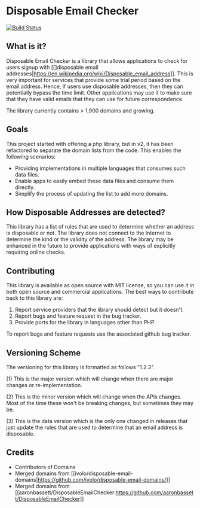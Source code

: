 # Disposable Email Checker

[![Build Status](https://travis-ci.org/vboctor/disposable_email_checker.png?branch=master)](https://travis-ci.org/vboctor/disposable_email_checker)

## What is it?

Disposable Email Checker is a library that allows applications to check for
users signup with [[]disposable email addresses|https://en.wikipedia.org/wiki/Disposable_email_address]].  This is very important for
services that provide some trial period based on the email address.  Hence,
if users use disposable addresses, then they can potentially bypass the time
limit.  Other applications may use it to make sure that they have valid emails
that they can use for future correspondence.

The library currently contains > 1,900 domains and growing.

## Goals

This project started with offering a php library, but in v2, it has been refactored
to separate the domain lists from the code.  This enables the following scenarios:

- Providing implementations in multiple languages that consumes such data files.
- Enable apps to easily embed these data files and consume them directly.
- Simplify the process of updating the list to add more domains.

## How Disposable Addresses are detected?

This library has a list of rules that are used to determine whether an address 
is disposable or not.  The library does not connect to the Internet to determine 
the kind or the validity of the address.  The library may be enhanced in the 
future to provide applications with ways of explicitly requiring online checks.

## Contributing

This library is available as open source with MIT license, so you can use it
in both open source and commercial applications.  The best ways to contribute
back to this library are:

1. Report service providers that the library should detect but it doesn't.
2. Report bugs and feature request in the bug tracker.
3. Provide ports for the library in languages other than PHP.

To report bugs and feature requests use the associated github bug tracker.

## Versioning Scheme

The versioning for this library is formatted as follows "1.2.3".

   (1) This is the major version which will change when there are major changes 
       or re-implementation.
       
   (2) This is the minor version which will change when the APIs changes.
       Most of the time these won't be breaking changes, but sometimes they
       may be.
       
   (3) This is the data version which is the only one changed in releases that
       just update the rules that are used to determine that an email address
       is disposable.

## Credits

- Contributors of Domains
- Merged domains from [[ivolo/disposable-email-domains|https://github.com/ivolo/disposable-email-domains/]]
- Merged domains from [[aaronbassett/DisposableEmailChecker:https://github.com/aaronbassett/DisposableEmailChecker]]
